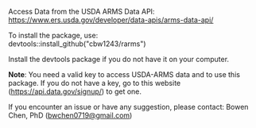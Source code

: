 Access Data from the USDA ARMS Data API: https://www.ers.usda.gov/developer/data-apis/arms-data-api/ 

To install the package, use:   
devtools::install_github("cbw1243/rarms")

Install the devtools package if you do not have it on your computer. 

**Note**: You need a valid key to access USDA-ARMS data and to use this package. If you do not have a key, go to this website (https://api.data.gov/signup/) to get one. 

If you encounter an issue or have any suggestion, please contact: Bowen Chen, PhD (bwchen0719@gmail.com)
